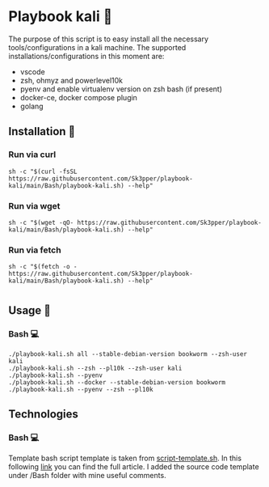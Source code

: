 # Playbook kali 🐉
The purpose of this script is to easy install all the necessary tools/configurations in a kali machine. The supported installations/configurations in this moment are:
* vscode
* zsh, ohmyz and powerlevel10k
* pyenv and enable virtualenv version on zsh bash (if present)
* docker-ce, docker compose plugin
* golang

<!-- ## Table of contents
* [General info](#general-info)
* [Technologies](#technologies)
* [Setup](#setup) -->

## Installation 🔨
### Run via curl
```
sh -c "$(curl -fsSL https://raw.githubusercontent.com/Sk3pper/playbook-kali/main/Bash/playbook-kali.sh) --help"
```

### Run via wget
```
sh -c "$(wget -qO- https://raw.githubusercontent.com/Sk3pper/playbook-kali/main/Bash/playbook-kali.sh) --help"
```

### Run via fetch
```
sh -c "$(fetch -o - https://raw.githubusercontent.com/Sk3pper/playbook-kali/main/Bash/playbook-kali.sh) --help"
```

#

<!-- Usage section -->
## Usage 🔫

### Bash 💻
```
./playbook-kali.sh all --stable-debian-version bookworm --zsh-user kali
./playbook-kali.sh --zsh --pl10k --zsh-user kali
./playbook-kali.sh --pyenv
./playbook-kali.sh --docker --stable-debian-version bookworm
./playbook-kali.sh --pyenv --zsh --pl10k
```
<!-- add gift/video -->

<!-- 
    ### Python 🐍
    Required python
    ```
    #todo
    ```

    ### Golang 🐹
    Required Golang
    ```
    #todo
``` 
-->

<!-- Technologies section -->

## Technologies
<!-- I implemented it in three different ways: bash, python and golang. -->

### Bash 💻
Template bash script template is taken from [script-template.sh](https://gist.github.com/m-radzikowski/53e0b39e9a59a1518990e76c2bff8038). In this following [link](https://betterdev.blog/minimal-safe-bash-script-template/) you can find the full article. I added the source code template under /Bash folder with mine useful comments.

<!-- ### Python 🐍
#Todo

### Golang 🐹
#Todo -->

<!-- Enviroment where it was tested -->
